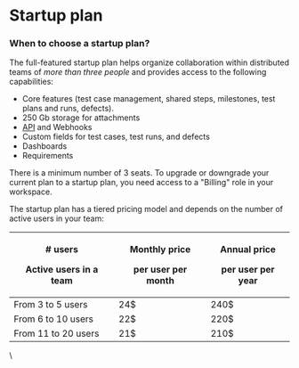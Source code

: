 # Startup plan

### When to choose a startup plan?

The full-featured startup plan helps organize collaboration within distributed teams of _more than three people_ and provides access to the following capabilities:

* Core features (test case management, shared steps, milestones, test plans and runs, defects).
* 250 Gb storage for attachments
* [API](https://developers.qase.io/reference/introduction-to-the-qase-api) and Webhooks
* Custom fields for test cases, test runs, and defects
* Dashboards
* Requirements

There is a minimum number of 3 seats. To upgrade or downgrade your current plan to a startup plan, you need access to a "Billing" role in your workspace.

The startup plan has a tiered pricing model and depends on the number of active users in your team:

| <p># users</p><p>Active users in a team</p> | <p>Monthly price</p><p>per user per month</p> | <p>Annual price</p><p>per user per year</p> |
| ------------------------------------------- | --------------------------------------------- | ------------------------------------------- |
| From 3 to 5 users                           | 24$                                           | 240$                                        |
| From 6 to 10 users                          | 22$                                           | 220$                                        |
| From 11 to 20 users                         | 21$                                           | 210$                                        |

\
